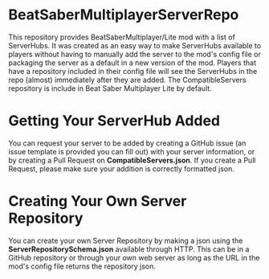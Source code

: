 # BeatSaberMultiplayerServerRepo
This repository provides BeatSaberMultiplayer/Lite mod with a list of ServerHubs. It was created as an easy way to make ServerHubs available to players without having to manually add the server to the mod's config file or packaging the server as a default in a new version of the mod. Players that have a repository included in their config file will see the ServerHubs in the repo (almost) immediately after they are added. The CompatibleServers repository is include in Beat Saber Multiplayer Lite by default.

# Getting Your ServerHub Added
You can request your server to be added by creating a GitHub issue (an issue template is provided you can fill out) with your server information, or by creating a Pull Request on **CompatibleServers.json**. If you create a Pull Request, please make sure your addition is correctly formatted json.

# Creating Your Own Server Repository
You can create your own Server Repository by making a json using the **ServerRepositorySchema.json** available through HTTP. This can be in a GitHub repository or through your own web server as long as the URL in the mod's config file returns the repository json.
